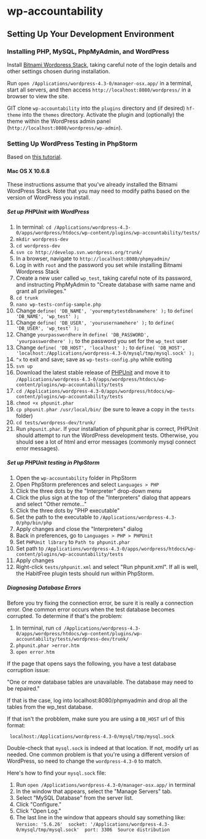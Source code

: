 # wp-accountability

## Setting Up Your Development Environment

### Installing PHP, MySQL, PhpMyAdmin, and WordPress

Install [Bitnami Wordpress Stack](https://bitnami.com/stack/wordpress), taking careful 
note of the login details and other settings chosen during installation.

Run `open /Applications/wordpress-4.3-0/manager-osx.app/` in a terminal, start all servers, and then access 
`http://localhost:8080/wordpress/` in a browser to view the site.

GIT clone `wp-accountability` into the `plugins` directory and (if desired) `hf-theme` into the `themes` directory.
Activate the plugin and (optionally) the theme within the WordPress admin panel 
(`http://localhost:8080/wordpress/wp-admin`).

### Setting Up WordPress Testing in PhpStorm

Based on [this tutorial](http://codesymphony.co/writing-wordpress-plugin-unit-tests/).

#### Mac OS X 10.6.8

These instructions assume that you've already installed the Bitnami WordPress Stack. Note that you may need to modify paths based on the version of WordPress you install.

##### Set up PHPUnit with WordPress

1. In terminal: 
`cd /Applications/wordpress-4.3-0/apps/wordpress/htdocs/wp-content/plugins/wp-accountability/tests/`
2. `mkdir wordpress-dev`
3. `cd wordpress-dev`
4. `svn co http://develop.svn.wordpress.org/trunk/`
5. In a browser, navigate to `http://localhost:8080/phpmyadmin/`
6. Log in with `root` and the password you set while installing Bitnami Wordpress Stack
7. Create a new user called `wp_test`, taking careful note of its password, and instructing PhpMyAdmin to 
"Create database with same name and grant all privileges."
8. `cd trunk`
9. `nano wp-tests-config-sample.php`
10. Change `define( 'DB_NAME', 'youremptytestdbnamehere' );` to `define( 'DB_NAME', 'wp_test' );`
11. Change `define( 'DB_USER', 'yourusernamehere' );` to `define( 'DB_USER', 'wp_test' );`
12. Change `yourpasswordhere` in `define( 'DB_PASSWORD', 'yourpasswordhere' );` to the password you set for the `wp_test` user
13. Change `define( 'DB_HOST', 'localhost' );` to `define( 'DB_HOST', 'localhost:/Applications/wordpress-4.3-0/mysql/tmp/mysql.sock' );`
14. `^x` to exit and save; save as `wp-tests-config.php` while exiting
15. `svn up`
16. Download the latest stable release of [PHPUnit](https://phpunit.de/index.html) and move it to 
`/Applications/wordpress-4.3-0/apps/wordpress/htdocs/wp-content/plugins/wp-accountability/tests`
16. `cd /Applications/wordpress-4.3-0/apps/wordpress/htdocs/wp-content/plugins/wp-accountability/tests`
17. `chmod +x phpunit.phar`
18. `cp phpunit.phar /usr/local/bin/` (be sure to leave a copy in the `tests` folder)
19. `cd tests/wordpress-dev/trunk/`
20. Run `phpunit.phar`. If your installation of phpunit.phar is correct, PHPUnit should attempt to run the WordPress development tests. Otherwise, you should see a lot of html and error messages (commonly mysql connect error messages).

##### Set up PHPUnit testing in PhpStorm

1. Open the `wp-accountability` folder in PhpStorm
2. Open PhpStorm preferences and select `Languages > PHP`
3. Click the three dots by the "Interpreter" drop-down menu
4. Click the plus sign at the top of the "Interpreters" dialog that appears and select "Other remote..."
5. Click the three dots by "PHP executable"
6. Set the path to the executable to `/Applications/wordpress-4.3-0/php/bin/php`
7. Apply changes and close the "Interpreters" dialog
8. Back in preferences, go to `Languages > PHP > PHPUnit`
9. Set `PHPUnit library` to `Path to phpunit.phar`
10. Set path to `/Applications/wordpress-4.3-0/apps/wordpress/htdocs/wp-content/plugins/wp-accountability/tests`
11. Apply changes
12. Right-click `tests/phpunit.xml` and select "Run phpunit.xml". If all is well, the HabitFree plugin tests should run within PhpStorm.

##### Diagnosing Database Errors

Before you try fixing the connection error, be sure it is really a connection error. One common error occurs when the test database becomes corrupted. To determine if that's the problem:

1. In terminal, run `cd /Applications/wordpress-4.3-0/apps/wordpress/htdocs/wp-content/plugins/wp-accountability/tests/wordpress-dev/trunk/`
2. `phpunit.phar >error.htm`
3. `open error.htm`

If the page that opens says the following, you have a test database corruption issue:

"One or more database tables are unavailable. The database may need to be repaired."

If that is the case, log into localhost:8080/phpmyadmin and drop all the tables from the wp_test database.

If that isn't the probblem, make sure you are using a `DB_HOST` url of this format:

     localhost:/Applications/wordpress-4.3-0/mysql/tmp/mysql.sock

Double-check that `mysql.sock` is indeed at that location. If not, modify url as needed. One common problem is that you're using a different version of WordPress, so need to change the `wordpress-4.3-0` to match.

Here's how to find your `mysql.sock` file:

1. Run `open /Applications/wordpress-4.3-0/manager-osx.app/` in terminal
2. In the window that appears, select the "Manage Servers" tab.
3. Select "MySQL Database" from the server list.
4. Click "Configure."
5. Click "Open Log."
6. The last line in the window that appears should say something like: `Version: '5.6.26'  socket: '/Applications/wordpress-4.3-0/mysql/tmp/mysql.sock'  port: 3306  Source distribution`
